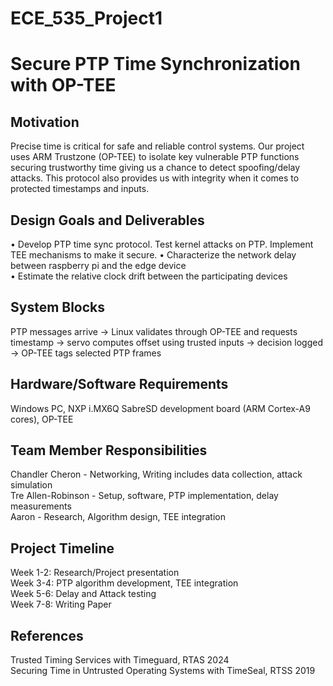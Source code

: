 # ECE_535_Project1
# Secure PTP Time Synchronization with OP-TEE

## Motivation
Precise time is critical for safe and reliable control systems. Our project uses ARM Trustzone (OP-TEE) to isolate key vulnerable PTP functions securing trustworthy time giving us a chance to detect spoofing/delay attacks. This protocol also provides us with integrity when it comes to protected timestamps and inputs.

## Design Goals and Deliverables

• Develop PTP time sync protocol. Test kernel attacks on PTP. Implement TEE mechanisms to make it secure.
• Characterize the network delay between raspberry pi and the edge device  
• Estimate the relative clock drift between the participating devices

## System Blocks

PTP messages arrive → Linux validates through OP-TEE and requests timestamp → servo computes offset using trusted inputs → decision logged → OP-TEE tags selected PTP frames

## Hardware/Software Requirements

Windows PC, NXP i.MX6Q SabreSD development board (ARM Cortex-A9 cores), OP-TEE

## Team Member Responsibilities

Chandler Cheron - Networking, Writing includes data collection, attack simulation  
Tre Allen-Robinson - Setup, software, PTP implementation, delay measurements  
Aaron - Research, Algorithm design, TEE integration

## Project Timeline

Week 1-2: Research/Project presentation  
Week 3-4: PTP algorithm development, TEE integration  
Week 5-6: Delay and Attack testing  
Week 7-8: Writing Paper

## References

Trusted Timing Services with Timeguard, RTAS 2024  
Securing Time in Untrusted Operating Systems with TimeSeal, RTSS 2019


